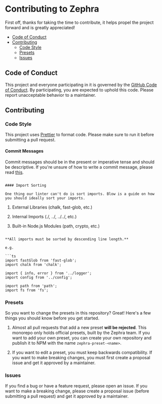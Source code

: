 # Contributing to Zephra

First off, thanks for taking the time to contribute, it helps propel the project forward and is greatly appreciated!

- [Code of Conduct](#code-of-conduct)
- [Contributing](#contributing)
    - [Code Style](#code-style)
    - [Presets](#presets)
    - [Issues](#issues)

## Code of Conduct

This project and everyone participating in it is governed by the [GitHub Code of Conduct](https://docs.github.com/en/site-policy/github-terms/github-community-code-of-conduct). By participating, you are expected to uphold this code. Please report unacceptable behavior to a maintainer.

## Contributing

### Code Style

This project uses [Prettier](https://prettier.io/) to format code. Please make sure to run it before submitting a pull request.

#### Commit Messages

Commit messages should be in the present or imperative tense and should be descriptive. If you're unsure of how to write a commit message, please read [this](https://chris.beams.io/posts/git-commit/).

```

#### Import Sorting

One thing our linter can't do is sort imports. Blow is a guide on how you should ideally sort your imports.

```
1. External Libraries (chalk, fast-glob, etc.)

2. Internal Imports (./, ../, ../../, etc.)

3. Built-in Node.js Modules (path, crypto, etc.)
```

**All imports must be sorted by descending line length.**

e.g.

```ts
import fastGlob from 'fast-glob';
import chalk from 'chalk';

import { info, error } from '../logger';
import config from '../config';

import path from 'path';
import fs from 'fs';
```

### Presets

So you want to change the presets in this repository? Great! Here's a few things you should know before you get started.

1. Almost all pull requests that add a new preset **will be rejected**. This monorepo only holds official presets, built by the Zephra team. If you want to add your own preset, you can create your own repository and publish it to NPM with the name `zephra-preset-<name>`.

2. If you want to edit a preset, you must keep backwards compatibility. If you want to make breaking changes, you must first create a proposal issue and get it approved by a maintainer.

### Issues

If you find a bug or have a feature request, please open an issue. If you want to make a breaking change, please create a proposal issue (before submitting a pull request) and get it approved by a maintainer.
